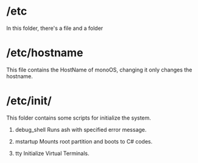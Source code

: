 # /etc
In this folder, there's a file and a folder

# /etc/hostname
This file contains the HostName of monoOS, changing it only changes the hostname.

# /etc/init/
This folder contains some scripts for initialize the system.

1. debug_shell
Runs ash with specified error message.

2. mstartup
Mounts root partition and boots to C# codes.

3. tty
Initialize Virtual Terminals.